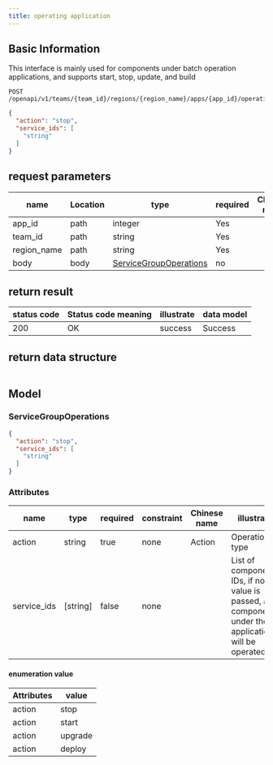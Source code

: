 ```yaml
---
title: operating application
---
```


## Basic Information

This interface is mainly used for components under batch operation applications, and supports start, stop, update, and build

```shell title="请求路径"
POST /openapi/v1/teams/{team_id}/regions/{region_name}/apps/{app_id}/operations
```

```json title="Body 请求体示例"
{
  "action": "stop",
  "service_ids": [
    "string"
  ]
}
```

## request parameters

| name                             | Location | type                                                    | required | Chinese name | illustrate |
| -------------------------------- | -------- | ------------------------------------------------------- | -------- | ------------ | ---------- |
| app_id      | path     | integer                                                 | Yes      |              | app id     |
| team_id     | path     | string                                                  | Yes      |              | none       |
| region_name | path     | string                                                  | Yes      |              | none       |
| body                             | body     | [ServiceGroupOperations](#schemaservicegroupoperations) | no       |              | none       |

## return result

| status code | Status code meaning | illustrate | data model |
| ----------- | ------------------- | ---------- | ---------- |
| 200         | OK                  | success    | Success    |

## return data structure

```json title="响应示例"
```

## Model

### ServiceGroupOperations<a id="schemaservicegroupoperations"></a>

```json
{
  "action": "stop",
  "service_ids": [
    "string"
  ]
}
```

### Attributes

| name                             | type                                                         | required | constraint | Chinese name | illustrate                                                                                          |
| -------------------------------- | ------------------------------------------------------------ | -------- | ---------- | ------------ | --------------------------------------------------------------------------------------------------- |
| action                           | string                                                       | true     | none       | Action       | Operation type                                                                                      |
| service_ids | [string] | false    | none       |              | List of component IDs, if no value is passed, all components under the application will be operated |

#### enumeration value

| Attributes | value   |
| ---------- | ------- |
| action     | stop    |
| action     | start   |
| action     | upgrade |
| action     | deploy  |
